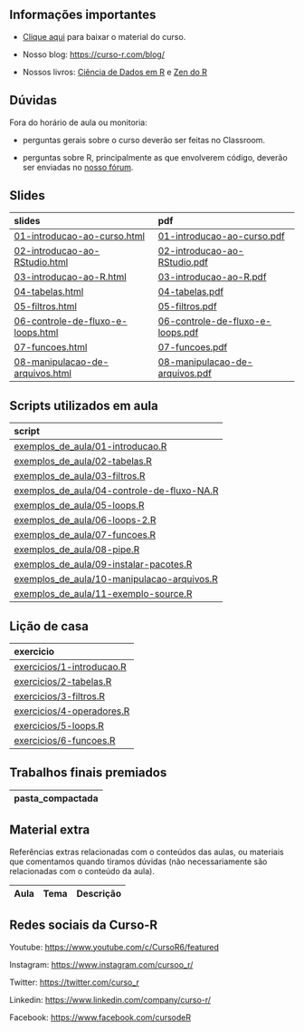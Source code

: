 
<!-- README.md is generated from README.Rmd. Please edit that file -->

## Informações importantes

  - [Clique
    aqui](https://github.com/curso-r/main-intro-programacao/raw/master/material_do_curso.zip)
    para baixar o material do curso.

  - Nosso blog: <https://curso-r.com/blog/>

  - Nossos livros: [Ciência de Dados em R](https://livro.curso-r.com/) e
    [Zen do R](https://curso-r.github.io/zen-do-r/)

## Dúvidas

Fora do horário de aula ou monitoria:

  - perguntas gerais sobre o curso deverão ser feitas no Classroom.

  - perguntas sobre R, principalmente as que envolverem código, deverão
    ser enviadas no [nosso fórum](https://discourse.curso-r.com/).

## Slides

| slides                                                                                                                         | pdf                                                                                                                          |
| :----------------------------------------------------------------------------------------------------------------------------- | :--------------------------------------------------------------------------------------------------------------------------- |
| [01-introducao-ao-curso.html](https://curso-r.github.io/main-intro-programacao/slides/01-introducao-ao-curso.html)             | [01-introducao-ao-curso.pdf](https://curso-r.github.io/main-intro-programacao/slides/01-introducao-ao-curso.pdf)             |
| [02-introducao-ao-RStudio.html](https://curso-r.github.io/main-intro-programacao/slides/02-introducao-ao-RStudio.html)         | [02-introducao-ao-RStudio.pdf](https://curso-r.github.io/main-intro-programacao/slides/02-introducao-ao-RStudio.pdf)         |
| [03-introducao-ao-R.html](https://curso-r.github.io/main-intro-programacao/slides/03-introducao-ao-R.html)                     | [03-introducao-ao-R.pdf](https://curso-r.github.io/main-intro-programacao/slides/03-introducao-ao-R.pdf)                     |
| [04-tabelas.html](https://curso-r.github.io/main-intro-programacao/slides/04-tabelas.html)                                     | [04-tabelas.pdf](https://curso-r.github.io/main-intro-programacao/slides/04-tabelas.pdf)                                     |
| [05-filtros.html](https://curso-r.github.io/main-intro-programacao/slides/05-filtros.html)                                     | [05-filtros.pdf](https://curso-r.github.io/main-intro-programacao/slides/05-filtros.pdf)                                     |
| [06-controle-de-fluxo-e-loops.html](https://curso-r.github.io/main-intro-programacao/slides/06-controle-de-fluxo-e-loops.html) | [06-controle-de-fluxo-e-loops.pdf](https://curso-r.github.io/main-intro-programacao/slides/06-controle-de-fluxo-e-loops.pdf) |
| [07-funcoes.html](https://curso-r.github.io/main-intro-programacao/slides/07-funcoes.html)                                     | [07-funcoes.pdf](https://curso-r.github.io/main-intro-programacao/slides/07-funcoes.pdf)                                     |
| [08-manipulacao-de-arquivos.html](https://curso-r.github.io/main-intro-programacao/slides/08-manipulacao-de-arquivos.html)     | [08-manipulacao-de-arquivos.pdf](https://curso-r.github.io/main-intro-programacao/slides/08-manipulacao-de-arquivos.pdf)     |

## Scripts utilizados em aula

| script                                                                                                                                                     |
| :--------------------------------------------------------------------------------------------------------------------------------------------------------- |
| [exemplos\_de\_aula/01-introducao.R](https://github.com/curso-r/202205-intro-programacao/blob/master/exemplos_de_aula/01-introducao.R)                     |
| [exemplos\_de\_aula/02-tabelas.R](https://github.com/curso-r/202205-intro-programacao/blob/master/exemplos_de_aula/02-tabelas.R)                           |
| [exemplos\_de\_aula/03-filtros.R](https://github.com/curso-r/202205-intro-programacao/blob/master/exemplos_de_aula/03-filtros.R)                           |
| [exemplos\_de\_aula/04-controle-de-fluxo-NA.R](https://github.com/curso-r/202205-intro-programacao/blob/master/exemplos_de_aula/04-controle-de-fluxo-NA.R) |
| [exemplos\_de\_aula/05-loops.R](https://github.com/curso-r/202205-intro-programacao/blob/master/exemplos_de_aula/05-loops.R)                               |
| [exemplos\_de\_aula/06-loops-2.R](https://github.com/curso-r/202205-intro-programacao/blob/master/exemplos_de_aula/06-loops-2.R)                           |
| [exemplos\_de\_aula/07-funcoes.R](https://github.com/curso-r/202205-intro-programacao/blob/master/exemplos_de_aula/07-funcoes.R)                           |
| [exemplos\_de\_aula/08-pipe.R](https://github.com/curso-r/202205-intro-programacao/blob/master/exemplos_de_aula/08-pipe.R)                                 |
| [exemplos\_de\_aula/09-instalar-pacotes.R](https://github.com/curso-r/202205-intro-programacao/blob/master/exemplos_de_aula/09-instalar-pacotes.R)         |
| [exemplos\_de\_aula/10-manipulacao-arquivos.R](https://github.com/curso-r/202205-intro-programacao/blob/master/exemplos_de_aula/10-manipulacao-arquivos.R) |
| [exemplos\_de\_aula/11-exemplo-source.R](https://github.com/curso-r/202205-intro-programacao/blob/master/exemplos_de_aula/11-exemplo-source.R)             |

## Lição de casa

| exercicio                                                                                               |
| :------------------------------------------------------------------------------------------------------ |
| [exercicios/1-introducao.R](https://curso-r.github.io/main-intro-programacao/exercicios/1-introducao.R) |
| [exercicios/2-tabelas.R](https://curso-r.github.io/main-intro-programacao/exercicios/2-tabelas.R)       |
| [exercicios/3-filtros.R](https://curso-r.github.io/main-intro-programacao/exercicios/3-filtros.R)       |
| [exercicios/4-operadores.R](https://curso-r.github.io/main-intro-programacao/exercicios/4-operadores.R) |
| [exercicios/5-loops.R](https://curso-r.github.io/main-intro-programacao/exercicios/5-loops.R)           |
| [exercicios/6-funcoes.R](https://curso-r.github.io/main-intro-programacao/exercicios/6-funcoes.R)       |

## Trabalhos finais premiados

| pasta\_compactada |
| :---------------- |

## Material extra

Referências extras relacionadas com o conteúdos das aulas, ou materiais
que comentamos quando tiramos dúvidas (não necessariamente são
relacionadas com o conteúdo da aula).

| Aula | Tema | Descrição |
| :--- | :--- | :-------- |

## Redes sociais da Curso-R

Youtube: <https://www.youtube.com/c/CursoR6/featured>

Instagram: <https://www.instagram.com/cursoo_r/>

Twitter: <https://twitter.com/curso_r>

Linkedin: <https://www.linkedin.com/company/curso-r/>

Facebook: <https://www.facebook.com/cursodeR>
